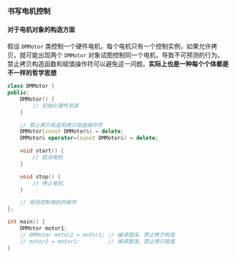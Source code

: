 ### 书写电机控制

#### 对于电机对象的构造方面

假设 `DMMotor` 类控制一个硬件电机，每个电机只有一个控制实例，如果允许拷贝，就可能出现两个 `DMMotor` 对象试图控制同一个电机，导致不可预测的行为。禁止拷贝构造函数和赋值操作符可以避免这一问题。**实际上也是一种每个个体都是不一样的哲学思想**

```C++
class DMMotor {
public:
    DMMotor() {
        // 初始化硬件资源
    }

    // 禁止拷贝构造和拷贝赋值操作符
    DMMotor(const DMMotor&) = delete;
    DMMotor& operator=(const DMMotor&) = delete;

    void start() {
        // 启动电机
    }

    void stop() {
        // 停止电机
    }

    // 其他控制电机的操作
};

int main() {
    DMMotor motor1;
    // DMMotor motor2 = motor1; // 编译错误，禁止拷贝构造
    // motor2 = motor1;         // 编译错误，禁止拷贝赋值
}
```

